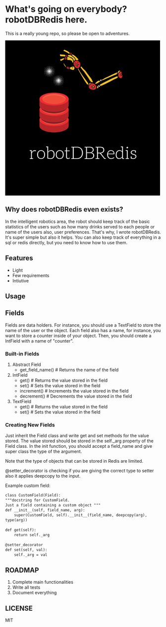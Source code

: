 
# What's going on everybody? robotDBRedis here.

This is a really young repo, so please be open to adventures.

![alt text](https://github.com/cagbal/robotDBRedis/blob/master/imgs/logo.png "robotDBRedis logo" )

## Why does robotDBRedis even exists?
In the intelligent robotics area, the robot should keep track of the basic statistics of the users such as how many drinks served to each people or name of the users also, user preferences. That's why, I wrote robotDBRedis. It's super simple but also it helps. You can also keep track of everything in a sql or redis directly, but you need to know how to use them.  

## Features
- Light
- Few requirements
- Intiutive

## Usage


## Fields
Fields are data holders. For instance, you should use a TextField to store the
name of the user or the object. Each field also has a name, for instance, you
want to store a counter inside of your object. Then, you should create a IntField
with a name of "counter".  

### Built-in Fields
1. Abstract Field
   - get_field_name() # Returns the name of the field
2. IntField
   - get() # Returns the value stored in the field
   - set() # Sets the value stored in the field
   - increment() # Increments the value stored in the field
   - decrement() # Decrements the value stored in the field
3. TextField
   - get() # Returns the value stored in the field
   - set() # Sets the value stored in the field

### Creating New Fields
Just inherit the Field class and write get and set methods for the value stored. The value stored should be stored in the self._arg property of the Field class. In the init function, you should accept a field_name and give super class the type of the argument.

Note that the type of objects that can be stored in Redis are limited.

@setter_decorator is checking if you are giving the correct type to setter also it applies deepcopy to the input.

Example custom field:

    class CustomField(Field):
    """docstring for CustomField.
    Just a field containing a custom object """
    def __init__(self, field_name, arg):
        super(CustomField, self).__init__(field_name, deepcopy(arg), type(arg))

    def get(self):
        return self._arg

    @setter_decorator
    def set(self, val):
        self._arg = val

## ROADMAP
1. Complete main functionalities
2. Write all tests
3. Document everything

## LICENSE
MIT
